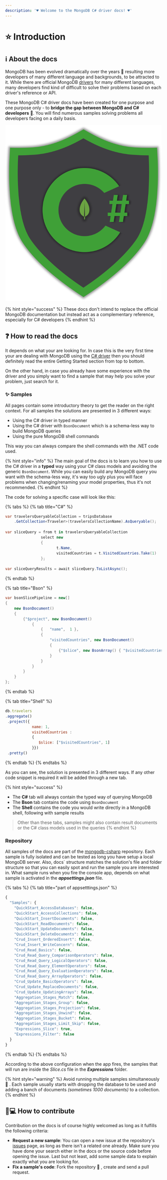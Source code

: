 ```yaml
---
description: '♥ Welcome to the MongoDB C# driver docs! ♥'
---
```


# ⭐ Introduction

## ℹ About the docs

MongoDB has been evolved dramatically over the years 💪 resulting more developers of many different language and backgrounds, to be attracted to it. While there are official MongoDB [drivers](https://docs.mongodb.com/ecosystem/drivers/) for many different languages, many developers find kind of difficult to solve their problems based on each driver's reference or API. 

These MongoDB C\# driver docs have been created for one purpose and one purpose only - to **bridge the gap between MongoDB and C\# developers** 👏. You will find numerous samples solving problems all developers facing on a daily basis.

![MongoDB for C\# developers](.gitbook/assets/main.png)

{% hint style="success" %}
These docs don't intend to replace the official MongoDB documentation but instead act as a complementary reference, especially for C\# developers 
{% endhint %}

## ❓ How to read the docs

It depends on what your are looking for. In case this is the very first time your are dealing with MongoDB using the [C\# driver](https://docs.mongodb.com/ecosystem/drivers/csharp/) then you should definitely read the entire Getting Started section from top to bottom.

On the other hand, in case you already have some experience with the driver and you simply want to find a sample that may help you solve your problem, just search for it. 

### ✨ Samples

All pages contain some introductory theory to get the reader on the right context. For all samples the solutions are presented in 3 different ways:

* Using the C\# driver in typed manner
* Using the C\# driver with `BsonDocument` which is a schema-less way to build MongoDB queries
* Using the pure MongoDB shell commands

This way you can always compare the shell commands with the .NET code used.

{% hint style="info" %}
The main goal of the docs is to learn you how to use the C\# driver in a **typed** way using your C\# class models and avoiding the generic `BsonDocument`. While you can easily build any MongoDB query you want with the schema-less way, it's way too ugly plus you will face problems when changing/renaming your model properties, thus it's not recommended.
{% endhint %}

The code for solving a specific case will look like this:

{% tabs %}
{% tab title="C\#" %}
```csharp
var travelersQueryableCollection = tripsDatabase
    .GetCollection<Traveler>(travelersCollectionName).AsQueryable();

var sliceQuery = from t in travelersQueryableCollection
                select new 
                {
                       t.Name, 
                       visitedCountries = t.VisitedCountries.Take(1)
                };
            
var sliceQueryResults = await sliceQuery.ToListAsync();
```
{% endtab %}

{% tab title="Bson" %}
```csharp
var bsonSlicePipeline = new[]
{
    new BsonDocument()
    {
        {"$project", new BsonDocument()
            {
                {   "name",  1 },
                {
                    "visitedCountries", new BsonDocument()
                    {
                        {"$slice", new BsonArray() { "$visitedCountries", 1 } }
                    }
                }
            }
        }
    }
};
```
{% endtab %}

{% tab title="Shell" %}
```javascript
db.travelers
.aggregate()
 .project({ 
            name: 1, 
            visitedCountries : 
            { 
               $slice: ["$visitedCountries", 1] 
            }})
 .pretty()
```
{% endtab %}
{% endtabs %}

As you can see, the solution is presented in 3 different ways. If any other code snippet is required it will be added through a new tab.

{% hint style="success" %}
* The **C\#** tab will always contain the typed way of querying MongoDB
* The **Bson** tab contains the code using `BsonDocument`
* The **Shell** contains the code you would write directly in a MongoDB shell, following with sample results 

> Other than these tabs, samples might also contain result documents or the C\# class models used in the queries
{% endhint %}

### Repository

All samples of the docs are part of the [mongodb-csharp](https://github.com/chsakell/mongodb-csharp) repository. Each sample is fully isolated and can be tested as long you have setup a local MongoDB server. Also, docs\` structure matches the solution's file and folder structure so that you can easily spot and run the sample you are interested in. What sample runs when you fire the console app, depends on what sample is activated in the _**appsettings.json**_ file.

{% tabs %}
{% tab title="part of appsetttings.json" %}
```javascript
{
  "Samples": {
    "QuickStart_AccessDatabases": false,
    "QuickStart_AccessCollections": false,
    "QuickStart_InsertDocuments": false,
    "QuickStart_ReadDocuments": false,
    "QuickStart_UpdateDocuments": false,
    "QuickStart_DeleteDocuments": false,
    "Crud_Insert_OrderedInsert": false,
    "Crud_Insert_WriteConcern": false,
    "Crud_Read_Basics": false,
    "Crud_Read_Query_ComparisonOperators": false,
    "Crud_Read_Query_LogicalOperators": false,
    "Crud_Read_Query_ElementOperators": false,
    "Crud_Read_Query_EvaluationOperators": false,
    "Crud_Read_Query_ArrayOperators": false,
    "Crud_Update_BasicOperators": false,
    "Crud_Update_ReplaceDocuments": false,
    "Crud_Update_UpdatingArrays": false,
    "Aggregation_Stages_Match": false,
    "Aggregation_Stages_Group": false,
    "Aggregation_Stages_Projection": false,
    "Aggregation_Stages_Unwind": false,
    "Aggregation_Stages_Bucket": false,
    "Aggregation_Stages_Limit_Skip": false,
    "Expressions_Slice": true,
    "Expressions_Filter": false
  }
}
```
{% endtab %}
{% endtabs %}

According to the above configuration when the app fires, the samples that will run are inside the _Slice.cs_ file in the _**Expressions**_ folder.

{% hint style="warning" %}
Avoid running multiple samples simultaneously 🚫 . Each sample usually starts with dropping the database to be used and adding a banch of documents _\(sometimes 1000 documents\)_ to a collection.
{% endhint %}

## 👨💻 How to contribute

Contribution on the docs is of course highly welcomed as long as it fulfills the following criteria:

* **Request a new sample**: You can open a new issue at the repository's [issues](https://github.com/chsakell/mongodb-csharp/issues) page, as long as there isn't a related one already. Make sure you have done your search either in the docs or the source code before opening the issue. Last but not least, add some sample data to explain exactly what you are looking for.
* **Fix a sample's code**: Fork the repository 🍴 , create and send a pull request.

